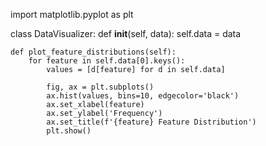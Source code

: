 import matplotlib.pyplot as plt

class DataVisualizer:
    def __init__(self, data):
        self.data = data

    def plot_feature_distributions(self):
        for feature in self.data[0].keys():
            values = [d[feature] for d in self.data]

            fig, ax = plt.subplots()
            ax.hist(values, bins=10, edgecolor='black')
            ax.set_xlabel(feature)
            ax.set_ylabel('Frequency')
            ax.set_title(f'{feature} Feature Distribution')
            plt.show()
